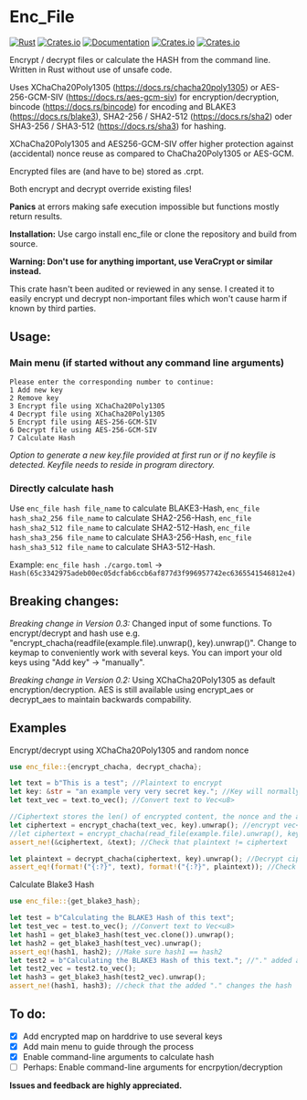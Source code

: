 # Enc_File

[![Rust](https://github.com/LazyEmpiricist/enc_file/workflows/Rust/badge.svg?branch=main)](https://github.com/LazyEmpiricist/enc_file)
[![Crates.io](https://img.shields.io/crates/v/enc_file)](https://crates.io/crates/enc_file)
[![Documentation](https://docs.rs/enc_file/badge.svg)](https://docs.rs/enc_file/)
[![Crates.io](https://img.shields.io/crates/l/enc_file)](https://github.com/LazyEmpiricist/enc_file/blob/main/LICENSE)
[![Crates.io](https://img.shields.io/crates/d/enc_file?color=darkblue)](https://crates.io/crates/enc_file)

Encrypt / decrypt files or calculate the HASH from the command line. Written in Rust without use of unsafe code. 

Uses XChaCha20Poly1305 (https://docs.rs/chacha20poly1305) or AES-256-GCM-SIV (https://docs.rs/aes-gcm-siv) for encryption/decryption, bincode (https://docs.rs/bincode) for encoding and BLAKE3 (https://docs.rs/blake3), SHA2-256 / SHA2-512 (https://docs.rs/sha2) oder SHA3-256 / SHA3-512 (https://docs.rs/sha3) for hashing.

XChaCha20Poly1305 and AES256-GCM-SIV offer higher protection against (accidental) nonce reuse as compared to ChaCha20Poly1305 or AES-GCM.

Encrypted files are (and have to be) stored as .crpt.

Both encrypt and decrypt override existing files!

**Panics** at errors making safe execution impossible but functions mostly return results.  

**Installation:** Use cargo install enc_file or clone the repository and build from source.

**Warning: Don't use for anything important, use VeraCrypt or similar instead.**

This crate hasn't been audited or reviewed in any sense. I created it to easily encrypt und decrypt non-important files which won't cause harm if known by third parties.

## Usage:
### Main menu (if started without any command line arguments)
```
Please enter the corresponding number to continue:
1 Add new key
2 Remove key
3 Encrypt file using XChaCha20Poly1305
4 Decrypt file using XChaCha20Poly1305
5 Encrypt file using AES-256-GCM-SIV
6 Decrypt file using AES-256-GCM-SIV
7 Calculate Hash
```

*Option to generate a new key.file provided at first run or if no keyfile is detected. Keyfile needs to reside in program directory.*

### Directly calculate hash
Use 
```enc_file hash file_name``` to calculate BLAKE3-Hash,
```enc_file hash_sha2_256 file_name``` to calculate SHA2-256-Hash,
```enc_file hash_sha2_512 file_name``` to calculate SHA2-512-Hash,
```enc_file hash_sha3_256 file_name``` to calculate SHA3-256-Hash,
```enc_file hash_sha3_512 file_name``` to calculate SHA3-512-Hash.

Example: ```enc_file hash ./cargo.toml``` -> ```Hash(65c3342975adeb00ec05dcfab6ccb6af877d3f996957742ec6365541546812e4)```

## Breaking changes:
*Breaking change in Version 0.3:* Changed input of some functions. To encrypt/decrypt and hash use e.g. "encrypt_chacha(readfile(example.file).unwrap(), key).unwrap()". Change to keymap to conveniently work with several keys. You can import your old keys using "Add key" -> "manually".

*Breaking change in Version 0.2:* Using XChaCha20Poly1305 as default encryption/decryption. AES is still available using encrypt_aes or decrypt_aes to maintain backwards compability.

## Examples
Encrypt/decrypt using XChaCha20Poly1305 and random nonce
```rust
use enc_file::{encrypt_chacha, decrypt_chacha};

let text = b"This is a test"; //Plaintext to encrypt
let key: &str = "an example very very secret key."; //Key will normally be chosen from keymap and provided to the encrypt_chacha() function
let text_vec = text.to_vec(); //Convert text to Vec<u8>

//Ciphertext stores the len() of encrypted content, the nonce and the actual ciphertext using bincode
let ciphertext = encrypt_chacha(text_vec, key).unwrap(); //encrypt vec<u8>, returns result(Vec<u8>)
//let ciphertext = encrypt_chacha(read_file(example.file).unwrap(), key).unwrap(); //read a file as Vec<u8> and then encrypt 
assert_ne!(&ciphertext, &text); //Check that plaintext != ciphertext

let plaintext = decrypt_chacha(ciphertext, key).unwrap(); //Decrypt ciphertext to plaintext
assert_eq!(format!("{:?}", text), format!("{:?}", plaintext)); //Check that text == plaintext
```


Calculate Blake3 Hash
```rust
use enc_file::{get_blake3_hash};

let test = b"Calculating the BLAKE3 Hash of this text";
let test_vec = test.to_vec(); //Convert text to Vec<u8>
let hash1 = get_blake3_hash(test_vec.clone()).unwrap();
let hash2 = get_blake3_hash(test_vec).unwrap();
assert_eq!(hash1, hash2); //Make sure hash1 == hash2
let test2 = b"Calculating the BLAKE3 Hash of this text."; //"." added at the end
let test2_vec = test2.to_vec();
let hash3 = get_blake3_hash(test2_vec).unwrap();
assert_ne!(hash1, hash3); //check that the added "." changes the hash
```

## To do:
- [x] Add encrypted map on harddrive to use several keys
- [x] Add main menu to guide through the process
- [x] Enable command-line arguments to calculate hash
- [ ] Perhaps: Enable command-line arguments for encrpytion/decryption

**Issues and feedback are highly appreciated.** 
